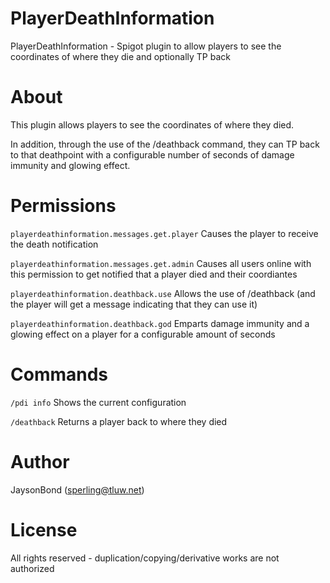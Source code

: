 # PlayerDeathInformation
PlayerDeathInformation - Spigot plugin to allow players to see the coordinates of where they die and optionally TP back

# About
This plugin allows players to see the coordinates of where they died.

In addition, through the use of the /deathback command, they can TP back to that deathpoint with a configurable number of seconds of damage immunity and glowing effect.

# Permissions
`playerdeathinformation.messages.get.player` Causes the player to receive the death notification

`playerdeathinformation.messages.get.admin` Causes all users online with this permission to get notified that a player died and their coordiantes

`playerdeathinformation.deathback.use` Allows the use of /deathback (and the player will get a message indicating that they can use it)

`playerdeathinformation.deathback.god` Emparts damage immunity and a glowing effect on a player for a configurable amount of seconds

# Commands
`/pdi info` Shows the current configuration

`/deathback` Returns a player back to where they died

# Author
JaysonBond (sperling@tluw.net)

# License
All rights reserved - duplication/copying/derivative works are not authorized

